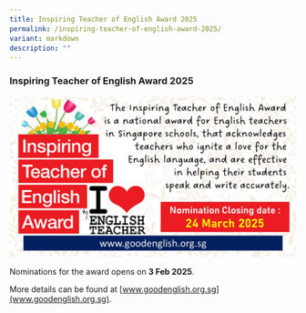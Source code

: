 ```yaml
---
title: Inspiring Teacher of English Award 2025
permalink: /inspiring-teacher-of-english-award-2025/
variant: markdown
description: ""
---
```

### **Inspiring Teacher of English Award 2025**

![](/images/Announcement/ITTA_2025.jpg)


Nominations for the award opens on **3 Feb 2025**. 

More details can be found at [www.goodenglish.org.sg](www.goodenglish.org.sg).